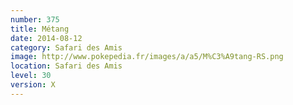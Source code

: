 ```yaml
---
number: 375
title: Métang
date: 2014-08-12
category: Safari des Amis
image: http://www.pokepedia.fr/images/a/a5/M%C3%A9tang-RS.png
location: Safari des Amis
level: 30
version: X
---
```

